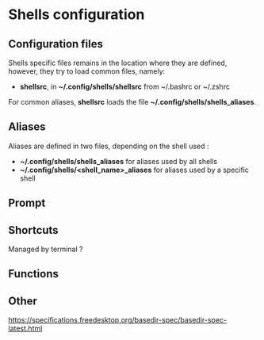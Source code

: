 # Shells configuration

## Configuration files

Shells specific files remains in the location where they are defined, however, they try to load common files, namely:
  - **shellsrc**, in **~/.config/shells/shellsrc** from ~/.bashrc or ~/.zshrc

For common aliases, **shellsrc** loads the file **~/.config/shells/shells_aliases**.

## Aliases

Aliases are defined in two files, depending on the shell used :
  - **~/.config/shells/shells_aliases** for aliases used by all shells
  - **~/.config/shells/<shell_name>_aliases** for aliases used by a specific shell
  
## Prompt

## Shortcuts
Managed by terminal ?

## Functions

## Other
https://specifications.freedesktop.org/basedir-spec/basedir-spec-latest.html
